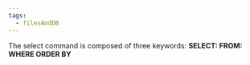 ```yaml
---
tags:
  - filesAndDB
---
```

The select command is composed of three keywords: 
**SELECT: 
FROM: 
WHERE
ORDER BY**
